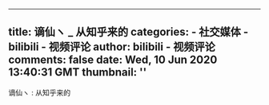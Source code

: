 
---
title: 谪仙ヽ _ 从知乎来的
categories: 
    - 社交媒体
    - bilibili - 视频评论
author: bilibili - 视频评论
comments: false
date: Wed, 10 Jun 2020 13:40:31 GMT
thumbnail: ''
---

<div>   
谪仙ヽ : 从知乎来的  
</div>
            